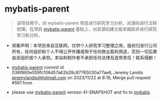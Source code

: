 # mybatis-parent

> 该项目用于，对 mybatis-parent 项目进行研究学习分析，对源码进行注释梳理。在项目 [mybatis-parent](https://github.com/mybatis/parent.git) 基础上，对其源码建立版本跟踪并进行研究学习和分析。

- 郑重声明：本项目来自互联网，仅供个人研究学习整理之用，版权归发行公司所有，任何组织和个人不得公开传播或用于任何商业盈利用途，否则一切后果由该组织或个人承担。本站和制作者不承担任何法律及连带责任！联系侵删！

- [mybatis-parent](https://github.com/mybatis/parent.git) commit id 038f860e059fc106d57a62b28c87765030a77ae6, Jeremy Landis <jeremylandis@hotmail.com> on 2023/11/22 at 8:18, Merge pull request #561 from
- please use [mybatis-parent](https://github.com/xknower/mybatis-parent.git) version 41-SNAPSHOT and fix to [mybatis](https://github.com/xknower/mybatis.git).
